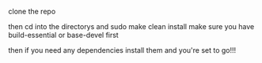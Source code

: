 clone the repo 

then cd into the directorys and sudo make clean install make sure you have build-essential or base-devel first 

then if you need any dependencies install them and you're set to go!!!
